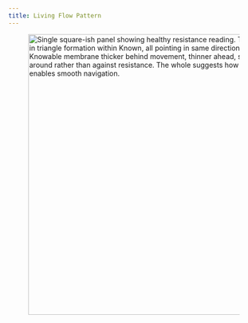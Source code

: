 ```yaml
---
title: Living Flow Pattern
---
```


<div align="left"><figure><img src="../assets/Screenshot 2024-11-26 at 2.32.08 PM.png" alt="Single square-ish panel showing healthy resistance reading. Three dots arranged in triangle formation within Known, all pointing in same direction of movement. Knowable membrane thicker behind movement, thinner ahead, showing natural flow around rather than against resistance. The whole suggests how reading resistance enables smooth navigation." width="563"><figcaption></figcaption></figure></div>
